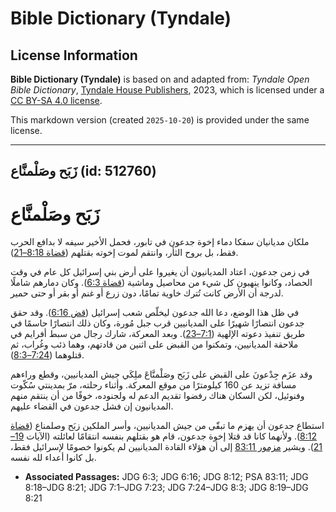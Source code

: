 # Bible Dictionary (Tyndale)

## License Information

**Bible Dictionary (Tyndale)** is based on and adapted from: _Tyndale Open Bible Dictionary_, [Tyndale House Publishers](https://tyndaleopenresources.com/), 2023, which is licensed under a [CC BY-SA 4.0 license](https://creativecommons.org/licenses/by-sa/4.0/legalcode.en).

This markdown version (created `2025-10-20`) is provided under the same license.



--------------------------------

## زَبَح وصَلْمنَّاع (id: 512760)

زَبَح وصَلْمنَّاع
=================

ملكان مديانيان سفكا دماء إخوة جدعون في تابور، فحمل الأخير سيفه لا بدافع الحرب فقط، بل بروح الثأر، وانتقم لموت إخوته بقتلهم ([قضاة 8:18–21](https://ref.ly/Judg8:18-Judg8:21)).

في زمن جدعون، اعتاد المديانيون أن يغيروا على أرض بني إسرائيل كل عام في وقت الحصاد، وكانوا ينهبون كل شيء من محاصيل وماشية ([قضاة 6:3](https://ref.ly/Judg6:3)). وكان دمارهم شاملًا لدرجة أن الأرض كانت تُترك خاوية تمامًا، دون زرع أو غنم أو بقر أو حتى حمير.

في ظل هذا الوضع، دعا الله جدعون ليخلّص شعب إسرائيل ([قض 6:16](https://ref.ly/Judg6:16)). وقد حقق جدعون انتصارًا شهيرًا على المديانيين قرب جبل مُورة، وكان ذلك انتصارًا حاسمًا في طريق تنفيذ دعوته الإلهية ([7:1–23](https://ref.ly/Judg7:1-Judg7:23)). وبعد المعركة، شارك رجال من سبط أفرايم في ملاحقة المديانيين، وتمكنوا من القبض على اثنين من قادتهم، وهما ذئب وغُراب، ثم قتلوهما ([7:24–8:3](https://ref.ly/Judg7:24-Judg8:3)).

وقد عزَم جِدْعونَ على القبض على زَبَح وصَلْمنَّاعَ ملِكَي جيش المديانيين، وقطع وراءهم مسافة تزيد عن 160 كيلومترًا من موقع المعركة. وأثناء رحلته، مرّ بمدينتي سُكّوت وفنوئيل، لكن السكان هناك رفضوا تقديم الدعم له ولجنوده، خوفًا من أن ينتقم منهم المديانيون إن فشل جدعون في القضاء عليهم.

استطاع جدعون أن يهزم ما تبقّى من جيش المديانيين، وأسر الملكين زبَح وصلمناع ([قضاة 8:12](https://ref.ly/Judg8:12)). ولأنهما كانا قد قتلا إخوة جدعون، قام هو بقتلهم بنفسه انتقامًا لعائلته (الآيات [19–21](https://ref.ly/Judg8:19-Judg8:21)). ويشير [مزمور 83:11](https://ref.ly/Ps83:11) إلى أن هؤلاء القادة المديانيين لم يكونوا خصومًا لإسرائيل فقط، بل كانوا أعداء لله نفسه.

* **Associated Passages:** JDG 6:3; JDG 6:16; JDG 8:12; PSA 83:11; JDG 8:18–JDG 8:21; JDG 7:1–JDG 7:23; JDG 7:24–JDG 8:3; JDG 8:19–JDG 8:21

